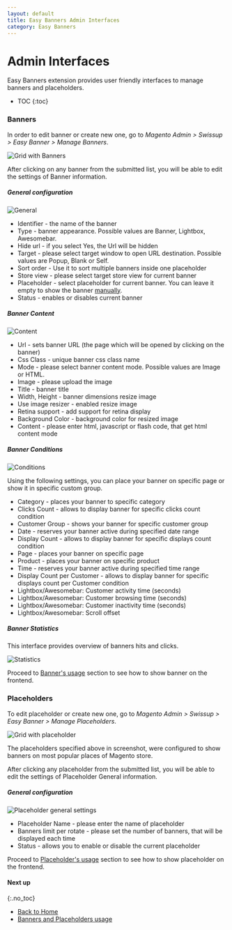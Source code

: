 ```yaml
---
layout: default
title: Easy Banners Admin Interfaces
category: Easy Banners
---
```


# Admin Interfaces

Easy Banners extension provides user friendly interfaces to manage banners and
placeholders.

* TOC
{:toc}

### Banners

In order to edit banner or create new one, go to
_Magento Admin > Swissup > Easy Banner > Manage Banners_.

![Grid with Banners](/images/m2/easybanners/banner-grid.png)

After clicking on any banner from the submitted list, you will be able to edit
the settings of Banner information.

##### General configuration

![General](/images/m2/easybanners/general.png)

 * Identifier - the name of the banner
 * Type - banner appearance. Possible values are Banner, Lightbox, Awesomebar.
 * Hide url - if you select Yes, the Url will be hidden
 * Target - please select target window to open URL destination. Possible values
    are Popup, Blank or Self.
 * Sort order - Use it to sort multiple banners inside one placeholder
 * Store view - please select target store view for current banner
 * Placeholder - select placeholder for current banner. You can leave it empty to
    show the banner [manually](/m2/extensions/easybanners/usage/#show-banner-on-frontend).
 * Status - enables or disables current banner

##### Banner Content

![Content](/images/m2/easybanners/content.png)

 * Url - sets banner URL (the page which will be opened by clicking on the banner)
 * Css Class - unique banner css class name
 * Mode - please select banner content mode. Possible values are Image or HTML.
 * Image - please upload the image
 * Title - banner title
 * Width, Height - banner dimensions resize image
 * Use image resizer - enabled resize image
 * Retina support - add support for retina display
 * Background Color - background color for resized image
 * Content - please enter html, javascript or flash code, that get html content mode

##### Banner Conditions

![Conditions](/images/m2/easybanners/conditions.png)

Using the following settings, you can place your banner on specific page or show it in specific custom group.

 * Category - places your banner to specific category
 * Clicks Count - allows to display banner for specific clicks count condition
 * Customer Group - shows your banner for specific customer group
 * Date - reserves your banner active during specified date range
 * Display Count - allows to display banner for specific displays count condition
 * Page - places your banner on specific page
 * Product - places your banner on specific product
 * Time - reserves your banner active during specified time range
 * Display Count per Customer - allows to display banner for specific displays count per Customer condition
 * Lightbox/Awesomebar: Customer activity time (seconds)
 * Lightbox/Awesomebar: Customer browsing time (seconds)
 * Lightbox/Awesomebar: Customer inactivity time (seconds)
 * Lightbox/Awesomebar: Scroll offset

##### Banner Statistics

This interface provides overview of banners hits and clicks.

![Statistics](/images/m2/easybanners/statistics.png)

Proceed to [Banner's usage](/m2/extensions/easybanners/usage/#show-banner-on-frontend)
section to see how to show banner on the frontend.

### Placeholders

To edit placeholder or create new one, go to
_Magento Admin > Swissup > Easy Banner > Manage Placeholders_.

![Grid with placeholder](/images/m2/easybanners/placeholder-grid.png)

The placeholders specified above in screenshot, were configured to show banners
on most popular places of Magento store.

After clicking any placeholder from the submitted list, you will be able to
edit the settings of Placeholder General information.

##### General configuration

![Placeholder general settings](/images/m2/easybanners/placeholder_general.png)

 * Placeholder Name - please enter the name of placeholder
 * Banners limit per rotate - please set the number of banners, that will be
    displayed each time
 * Status - allows you to enable or disable the current placeholder

Proceed to [Placeholder's usage](/m2/extensions/easybanners/usage/#show-placeholder-on-frontend)
section to see how to show placeholder on the frontend.

#### Next up
{:.no_toc}

* [Back to Home](/m2/extensions/easybanners/)
* [Banners and Placeholders usage](/m2/extensions/easybanners/usage/)
